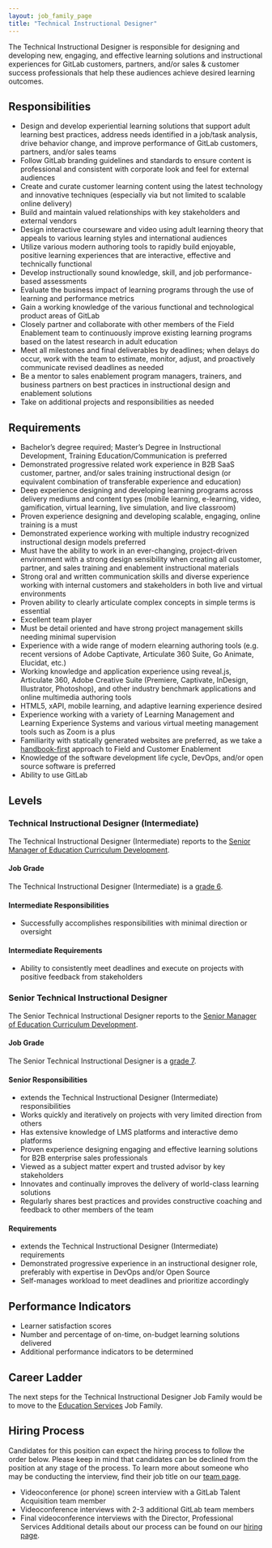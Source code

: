 ```yaml
---
layout: job_family_page
title: "Technical Instructional Designer"
---
```


The Technical Instructional Designer is responsible for designing and developing new, engaging, and effective learning solutions and instructional experiences for GitLab customers, partners, and/or sales & customer success professionals that help these audiences achieve desired learning outcomes.  

## Responsibilities

* Design and develop experiential learning solutions that support adult learning best practices, address needs identified in a job/task analysis, drive behavior change, and improve performance of GitLab customers, partners, and/or sales teams
* Follow GitLab branding guidelines and standards to ensure content is professional and consistent with corporate look and feel for external audiences
* Create and curate customer learning content using the latest technology and innovative techniques (especially via but not limited to scalable online delivery)
* Build and maintain valued relationships with key stakeholders and external vendors
* Design interactive courseware and video using adult learning theory that appeals to various learning styles and international audiences
* Utilize various modern authoring tools to rapidly build enjoyable, positive learning experiences that are interactive, effective and technically functional
* Develop instructionally sound knowledge, skill, and job performance-based assessments
* Evaluate the business impact of learning programs through the use of learning and performance metrics
* Gain a working knowledge of the various functional and technological product areas of GitLab
* Closely partner and collaborate with other members of the Field Enablement team to continuously improve existing learning programs based on the latest research in adult education
* Meet all milestones and final deliverables by deadlines; when delays do occur, work with the team to estimate, monitor, adjust, and proactively communicate revised deadlines as needed
* Be a mentor to sales enablement program managers, trainers, and business partners on best practices in instructional design and enablement solutions
* Take on additional projects and responsibilities as needed

## Requirements

* Bachelor’s degree required; Master’s Degree in Instructional Development, Training Education/Communication is preferred
* Demonstrated progressive related work experience in B2B SaaS customer, partner, and/or sales training instructional design (or equivalent combination of transferable experience and education)
* Deep experience designing and developing learning programs across delivery mediums and content types (mobile learning, e-learning, video, gamification, virtual learning, live simulation, and live classroom)
* Proven experience designing and developing scalable, engaging, online training is a must
* Demonstrated experience working with multiple industry recognized instructional design models preferred
* Must have the ability to work in an ever-changing, project-driven environment with a strong design sensibility when creating all customer, partner, and sales training and enablement instructional materials
* Strong oral and written communication skills and diverse experience working with internal customers and stakeholders in both live and virtual environments
* Proven ability to clearly articulate complex concepts in simple terms is essential
* Excellent team player
* Must be detail oriented and have strong project management skills needing minimal supervision
* Experience with a wide range of modern elearning authoring tools (e.g. recent versions of Adobe Captivate, Articulate 360 Suite, Go Animate, Elucidat, etc.)
* Working knowledge and application experience using reveal.js, Articulate 360, Adobe Creative Suite (Premiere, Captivate, InDesign, Illustrator, Photoshop), and other industry benchmark applications and online multimedia authoring tools
* HTML5, xAPI, mobile learning, and adaptive learning experience desired
* Experience working with a variety of Learning Management and Learning Experience Systems and various virtual meeting management tools such as Zoom is a plus
* Familiarity with statically generated websites are preferred, as we take a [handbook-first](/handbook/handbook-usage/#why-handbook-first) approach to Field and Customer Enablement
* Knowledge of the software development life cycle, DevOps, and/or open source software is preferred
* Ability to use GitLab

## Levels

### Technical Instructional Designer (Intermediate)

The Technical Instructional Designer (Intermediate) reports to the [Senior Manager of Education Curriculum Development](/job-families/sales/professional-services-education-services/).

#### Job Grade 

The Technical Instructional Designer (Intermediate) is a [grade 6](/handbook/total-rewards/compensation/compensation-calculator/#gitlab-job-grades).

#### Intermediate Responsibilities

* Successfully accomplishes responsibilities with minimal direction or oversight

#### Intermediate Requirements

* Ability to consistently meet deadlines and execute on projects with positive feedback from stakeholders

### Senior Technical Instructional Designer

The Senior Technical Instructional Designer reports to the [Senior Manager of Education Curriculum Development](/job-families/sales/professional-services-education-services/).

#### Job Grade 

The Senior Technical Instructional Designer is a [grade 7](/handbook/total-rewards/compensation/compensation-calculator/#gitlab-job-grades).

#### Senior Responsibilities

* extends the Technical Instructional Designer (Intermediate) responsibilities
* Works quickly and iteratively on projects with very limited direction from others
* Has extensive knowledge of LMS platforms and interactive demo platforms 
* Proven experience designing engaging and effective learning solutions for B2B enterprise sales professionals
* Viewed as a subject matter expert and trusted advisor by key stakeholders
* Innovates and continually improves the delivery of world-class learning solutions
* Regularly shares best practices and provides constructive coaching and feedback to other members of the team

#### Requirements

* extends the Technical Instructional Designer (Intermediate) requirements
* Demonstrated progressive experience in an instructional designer role, preferably with expertise in DevOps and/or Open Source
* Self-manages workload to meet deadlines and prioritize accordingly


## Performance Indicators

* Learner satisfaction scores
* Number and percentage of on-time, on-budget learning solutions delivered
* Additional performance indicators to be determined

## Career Ladder

The next steps for the Technical Instructional Designer Job Family would be to move to the [Education Services](/job-families/sales/professional-services-education-services/) Job Family.

## Hiring Process
Candidates for this position can expect the hiring process to follow the order below. Please keep in mind that candidates can be declined from the position at any stage of the process. To learn more about someone who may be conducting the interview, find their job title on our [team page](/company/team/).
* Videoconference (or phone) screen interview with a GitLab Talent Acquisition team member
* Videoconference interviews with 2-3 additional GitLab team members
* Final videoconference interviews with the Director, Professional Services 
Additional details about our process can be found on our [hiring page](/handbook/hiring/).
